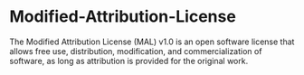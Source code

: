 # Modified-Attribution-License
The Modified Attribution License (MAL) v1.0 is an open software license that allows free use, distribution, modification, and commercialization of software, as long as attribution is provided for the original work.
